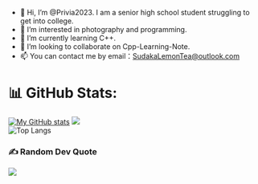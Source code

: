 - 👋 Hi, I’m @Privia2023.
I am a senior high school student struggling to get into college.
- 👀 I’m interested in photography and programming.
- 🌱 I’m currently learning C++.
- 💞️ I’m looking to collaborate on Cpp-Learning-Note.
- 📫 You can contact me by email：SudakaLemonTea@outlook.com

# 📊 GitHub Stats:
[![My GitHub stats](https://github-readme-stats.vercel.app/api?username=Privia2023&theme=dark&show_icons=true)](https://github.com/Privia2023/Privia2023)
![](https://github-readme-streak-stats.herokuapp.com/?user=Privia2023&theme=dark&hide_border=false)<br/>
![Top Langs](https://github-readme-stats.vercel.app/api/top-langs/?username=Privia2023&layout=compact&theme=tokyonight)

### ✍️ Random Dev Quote
![](https://quotes-github-readme.vercel.app/api?type=horizontal&theme=radical)

<!---
Privia2023/Privia2023 is a ✨ special ✨ repository because its `README.md` (this file) appears on your GitHub profile.
You can click the Preview link to take a look at your changes.
--->
